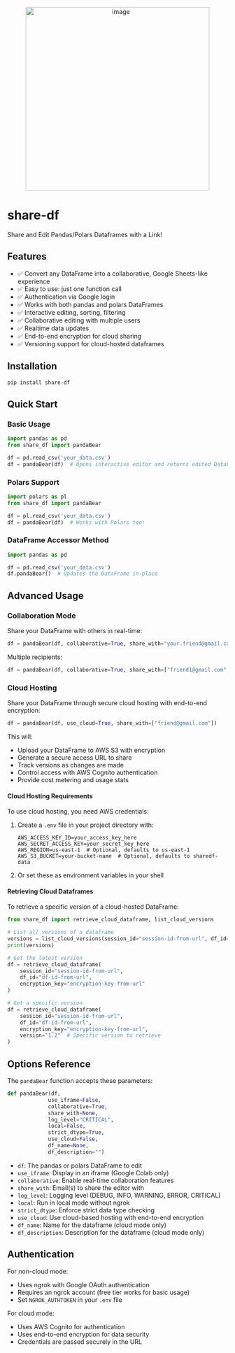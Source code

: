<p align="center">
<img width="420" alt="image" class="center" src="https://github.com/user-attachments/assets/9e2b699d-9b31-4e9e-8f0b-87c1f5420920">
</p>

# share-df

Share and Edit Pandas/Polars Dataframes with a Link!

## Features

- ✅ Convert any DataFrame into a collaborative, Google Sheets-like experience
- ✅ Easy to use: just one function call
- ✅ Authentication via Google login
- ✅ Works with both pandas and polars DataFrames
- ✅ Interactive editing, sorting, filtering
- ✅ Collaborative editing with multiple users
- ✅ Realtime data updates
- ✅ End-to-end encryption for cloud sharing
- ✅ Versioning support for cloud-hosted dataframes

## Installation

```bash
pip install share-df
```

## Quick Start

### Basic Usage

```python
import pandas as pd
from share_df import pandaBear

df = pd.read_csv('your_data.csv')
df = pandaBear(df)  # Opens interactive editor and returns edited DataFrame
```

### Polars Support

```python
import polars as pl
from share_df import pandaBear

df = pl.read_csv('your_data.csv')
df = pandaBear(df)  # Works with Polars too!
```

### DataFrame Accessor Method

```python
import pandas as pd

df = pd.read_csv('your_data.csv')
df.pandaBear()  # Updates the DataFrame in-place
```

## Advanced Usage

### Collaboration Mode

Share your DataFrame with others in real-time:

```python
df = pandaBear(df, collaborative=True, share_with="your.friend@gmail.com")
```

Multiple recipients:

```python
df = pandaBear(df, collaborative=True, share_with=["friend1@gmail.com", "friend2@gmail.com"])
```

### Cloud Hosting

Share your DataFrame through secure cloud hosting with end-to-end encryption:

```python
df = pandaBear(df, use_cloud=True, share_with=["friend@gmail.com"])
```

This will:
- Upload your DataFrame to AWS S3 with encryption
- Generate a secure access URL to share
- Track versions as changes are made
- Control access with AWS Cognito authentication
- Provide cost metering and usage stats

#### Cloud Hosting Requirements

To use cloud hosting, you need AWS credentials:

1. Create a `.env` file in your project directory with:
   ```
   AWS_ACCESS_KEY_ID=your_access_key_here
   AWS_SECRET_ACCESS_KEY=your_secret_key_here
   AWS_REGION=us-east-1  # Optional, defaults to us-east-1
   AWS_S3_BUCKET=your-bucket-name  # Optional, defaults to sharedf-data
   ```

2. Or set these as environment variables in your shell

#### Retrieving Cloud Dataframes

To retrieve a specific version of a cloud-hosted DataFrame:

```python
from share_df import retrieve_cloud_dataframe, list_cloud_versions

# List all versions of a dataframe
versions = list_cloud_versions(session_id="session-id-from-url", df_id="df-id-from-url")
print(versions)

# Get the latest version
df = retrieve_cloud_dataframe(
    session_id="session-id-from-url", 
    df_id="df-id-from-url", 
    encryption_key="encryption-key-from-url"
)

# Get a specific version
df = retrieve_cloud_dataframe(
    session_id="session-id-from-url", 
    df_id="df-id-from-url", 
    encryption_key="encryption-key-from-url",
    version="1.2"  # Specific version to retrieve
)
```

## Options Reference

The `pandaBear` function accepts these parameters:

```python
def pandaBear(df, 
             use_iframe=False, 
             collaborative=True, 
             share_with=None, 
             log_level="CRITICAL", 
             local=False, 
             strict_dtype=True,
             use_cloud=False,
             df_name=None,
             df_description="")
```

- `df`: The pandas or polars DataFrame to edit
- `use_iframe`: Display in an iframe (Google Colab only)
- `collaborative`: Enable real-time collaboration features
- `share_with`: Email(s) to share the editor with
- `log_level`: Logging level (DEBUG, INFO, WARNING, ERROR, CRITICAL)
- `local`: Run in local mode without ngrok
- `strict_dtype`: Enforce strict data type checking
- `use_cloud`: Use cloud-based hosting with end-to-end encryption
- `df_name`: Name for the dataframe (cloud mode only)
- `df_description`: Description for the dataframe (cloud mode only)

## Authentication

For non-cloud mode:
- Uses ngrok with Google OAuth authentication
- Requires an ngrok account (free tier works for basic usage)
- Set `NGROK_AUTHTOKEN` in your `.env` file

For cloud mode:
- Uses AWS Cognito for authentication
- Uses end-to-end encryption for data security
- Credentials are passed securely in the URL